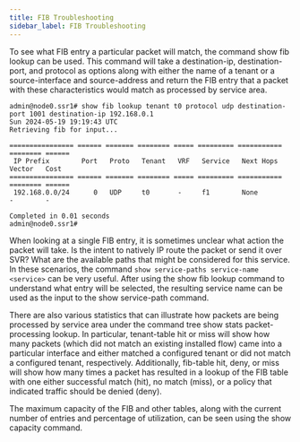 ```yaml
---
title: FIB Troubleshooting
sidebar_label: FIB Troubleshooting
---
```


To see what FIB entry a particular packet will match, the command show fib lookup can be used. This command will take a destination-ip, destination-port, and protocol as options along with either the name of a tenant or a source-interface and source-address and return the FIB entry that a packet with these characteristics would match as processed by service area.

```
admin@node0.ssr1# show fib lookup tenant t0 protocol udp destination-port 1001 destination-ip 192.168.0.1
Sun 2024-05-19 19:19:43 UTC
Retrieving fib for input...

================ ====== ======= ======== ===== ========= =========== ======== ======
 IP Prefix        Port   Proto   Tenant   VRF   Service   Next Hops   Vector   Cost
================ ====== ======= ======== ===== ========= =========== ======== ======
 192.168.0.0/24      0   UDP     t0       -     f1        None        -        -

Completed in 0.01 seconds
admin@node0.ssr1#
```

When looking at a single FIB entry, it is sometimes unclear what action the packet will take. Is the intent to natively IP route the packet or send it over SVR? What are the available paths that might be considered for this service. In these scenarios, the command `show service-paths service-name <service>` can be very useful. After using the show fib lookup command to understand what entry will be selected, the resulting service name can be used as the input to the show service-path command.

There are also various statistics that can illustrate how packets are being processed by service area under the command tree show stats packet-processing lookup. In particular, tenant-table hit or miss will show how many packets (which did not match an existing installed flow) came into a particular interface and either matched a configured tenant or did not match a configured tenant, respectively. Additionally, fib-table hit, deny, or miss will show how many times a packet has resulted in a lookup of the FIB table with one either successful match (hit), no match (miss), or a policy that indicated traffic should be denied (deny).

The maximum capacity of the FIB and other tables, along with the current number of entries and percentage of utilization, can be seen using the show capacity command.
